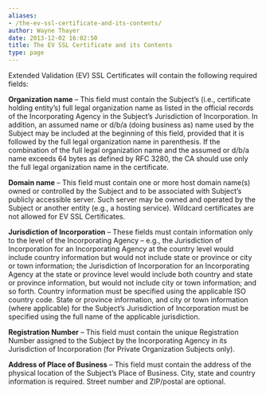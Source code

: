 ```yaml
---
aliases:
- /the-ev-ssl-certificate-and-its-contents/
author: Wayne Thayer
date: 2013-12-02 16:02:50
title: The EV SSL Certificate and its Contents
type: page
---
```


Extended Validation (EV) SSL Certificates will contain the following required fields:

**Organization name** – This field must contain the Subject’s (i.e., certificate holding entity’s) full legal organization name as listed in the official records of the Incorporating Agency in the Subject’s Jurisdiction of Incorporation. In addition, an assumed name or d/b/a (doing business as) name used by the Subject may be included at the beginning of this field, provided that it is followed by the full legal organization name in parenthesis. If the combination of the full legal organization name and the assumed or d/b/a name exceeds 64 bytes as defined by RFC 3280, the CA should use only the full legal organization name in the certificate.

**Domain name** – This field must contain one or more host domain name(s) owned or controlled by the Subject and to be associated with Subject’s publicly accessible server. Such server may be owned and operated by the Subject or another entity (e.g., a hosting service). Wildcard certificates are not allowed for EV SSL Certificates.

**Jurisdiction of Incorporation** – These fields must contain information only to the level of the Incorporating Agency – e.g., the Jurisdiction of Incorporation for an Incorporating Agency at the country level would include country information but would not include state or province or city or town information; the Jurisdiction of Incorporation for an Incorporating Agency at the state or province level would include both country and state or province information, but would not include city or town information; and so forth. Country information must be specified using the applicable ISO country code. State or province information, and city or town information (where applicable) for the Subject’s Jurisdiction of Incorporation must be specified using the full name of the applicable jurisdiction.

**Registration Number** – This field must contain the unique Registration Number assigned to the Subject by the Incorporating Agency in its Jurisdiction of Incorporation (for Private Organization Subjects only).

**Address of Place of Business** – This field must contain the address of the physical location of the Subject’s Place of Business. City, state and country information is required. Street number and ZIP/postal are optional.